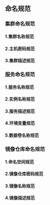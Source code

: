 ## 命名规范

### 集群命名规范
#### 1.集群名称规范
#### 2.主机密码规范
#### 3.集群描述规范

### 服务命名规范
#### 1.服务名称规范
#### 2.实例名称规范
#### 3.服务描述规范
#### 4.环境变量规范
#### 5.数据卷名称规范

### 镜像仓库命名规范
#### 1.命名空间规范
#### 2.镜像仓库密码规范
#### 3.镜像名称规范
#### 4.镜像描述规范


